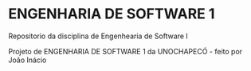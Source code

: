 <h1>ENGENHARIA DE SOFTWARE 1</h1>
<p>Repositorio da disciplina de Engenhearia de Software I</p>
<p>Projeto de ENGENHARIA DE SOFTWARE 1 da UNOCHAPECÓ - feito por João Inácio</p>
